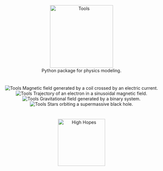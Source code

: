 <div align="center">
  <img width="200"" src="https://highhopes.fr/views/projects/tools/logo/grey.svg" alt="Tools"><br>
  Python package for physics modeling.
</div>

#

<div align="center">

  <img src="https://highhopes.fr/views/projects/tools/pictures/1.svg" alt="Tools">
  Magnetic field generated by a coil crossed by an electric current.
  <br>

  <img src="https://highhopes.fr/views/projects/tools/pictures/2.svg" alt="Tools">
  Trajectory of an electron in a sinusoidal magnetic field.
  <br>

  <img src="https://highhopes.fr/views/projects/tools/pictures/3.svg" alt="Tools">
  Gravitational field generated by a binary system.
  <br>

  <img src="https://highhopes.fr/views/projects/tools/pictures/3.svg" alt="Tools">
  Stars orbiting a supermassive black hole.
</div>

#

<div align="center">
  <a href="https://highhopes.fr">
    <img src="https://highhopes.fr/views/logo/grey.svg" alt="High Hopes" width="150">
  </a>
</div>
